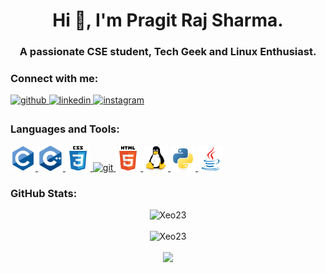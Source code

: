 <h1 align="center">Hi 👋, I'm Pragit Raj Sharma.</h1>
<h3 align="center">A passionate CSE student, Tech Geek and Linux Enthusiast.</h3>

<h3 align="left">Connect with me:</h3>
<div align="left">
<a href="https://github.com/pragit-raj-sharma" target="_blank">
<img src=https://img.shields.io/badge/github-%2324292e.svg?&style=for-the-badge&logo=github&logoColor=white alt=github style="margin-bottom: 5px;" />
</a>
<a href="https://linkedin.com/in/pragit-raj-sharma-05374a222" target="_blank">
<img src=https://img.shields.io/badge/linkedin-%231E77B5.svg?&style=for-the-badge&logo=linkedin&logoColor=white alt=linkedin style="margin-bottom: 5px;" />
</a>
<a href="https://instagram.com/xeo.____" target="_blank">
<img src=https://img.shields.io/badge/instagram-%23000000.svg?&style=for-the-badge&logo=instagram&logoColor=white alt=instagram style="margin-bottom: 5px;" />
</a>  
</div>  

<h3 align="left">Languages and Tools:</h3>
<p align="left"> <a href="https://www.cprogramming.com/" target="_blank" rel="noreferrer"> <img src="https://raw.githubusercontent.com/devicons/devicon/master/icons/c/c-original.svg" alt="c" width="40" height="40"/> </a> <a href="https://www.w3schools.com/cpp/" target="_blank" rel="noreferrer"> <img src="https://raw.githubusercontent.com/devicons/devicon/master/icons/cplusplus/cplusplus-original.svg" alt="cplusplus" width="40" height="40"/> </a> <a href="https://www.w3schools.com/css/" target="_blank" rel="noreferrer"> <img src="https://raw.githubusercontent.com/devicons/devicon/master/icons/css3/css3-original-wordmark.svg" alt="css3" width="40" height="40"/> </a> <a href="https://git-scm.com/" target="_blank" rel="noreferrer"> <img src="https://www.vectorlogo.zone/logos/git-scm/git-scm-icon.svg" alt="git" width="40" height="40"/> </a> <a href="https://www.w3.org/html/" target="_blank" rel="noreferrer"> <img src="https://raw.githubusercontent.com/devicons/devicon/master/icons/html5/html5-original-wordmark.svg" alt="html5" width="40" height="40"/> </a> <a href="https://www.linux.org/" target="_blank" rel="noreferrer"> <img src="https://raw.githubusercontent.com/devicons/devicon/master/icons/linux/linux-original.svg" alt="linux" width="40" height="40"/> </a> <a href="https://www.python.org" target="_blank" rel="noreferrer"> <img src="https://raw.githubusercontent.com/devicons/devicon/master/icons/python/python-original.svg" alt="python" width="40" height="40"/> </a><a href="https://www.java.com/en/" target="_blank" rel="noreferrer"> <img src="https://raw.githubusercontent.com/devicons/devicon/master/icons/java/java-original.svg" alt="java" width="40" height="40"/> </a> </p>

<h3 align="left"> GitHub Stats: </h3>


<p align="center"> <img src="https://github-readme-stats-pragit-raj-sharma.vercel.app/api?username=Xeo23&theme=midnight-purple&show_icons=true&locale=en" alt="Xeo23" /> <br><br>
<img src="https://github-readme-streak-stats.herokuapp.com/?user=Xeo23&theme=midnight-purple&hide_border=false)" alt="Xeo23" /> <br><br>
<img src="https://github-readme-stats.vercel.app/api/top-langs/?username=Xeo23&theme=midnight-purple&hide_border=false&include_all_commits=false&count_private=false&layout=compact" />
 
</p>

<!-- [![pragit-raj-sharma's GitHub | Languages Over Time](https://stats.quine.sh/pragit-raj-sharma/languages-over-time?theme=dark)](https://quine.sh?utm_source=widgets&utm_campaign=pragit-raj-sharma) -->
